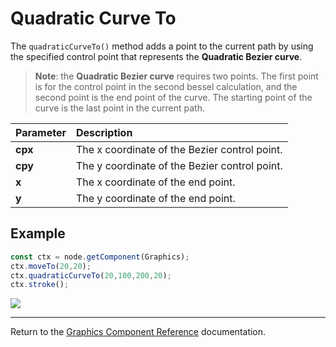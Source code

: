 # Quadratic Curve To

The `quadraticCurveTo()` method adds a point to the current path by using the specified control point that represents the __Quadratic Bezier curve__.

> __Note__: the **Quadratic Bezier curve** requires two points. The first point is for the control point in the second bessel calculation, and the second point is the end point of the curve. The starting point of the curve is the last point in the current path.

| Parameter | Description |
| :-------------- | :----------- |
| **cpx** | The x coordinate of the Bezier control point. |
| **cpy** | The y coordinate of the Bezier control point. |
| **x** | The x coordinate of the end point. |
| **y** | The y coordinate of the end point. |

## Example

```ts
const ctx = node.getComponent(Graphics);
ctx.moveTo(20,20);
ctx.quadraticCurveTo(20,100,200,20);
ctx.stroke();
```

<a href="quadraticCurveTo.png"><img src="quadraticCurveTo.png"></a>

<hr>

Return to the [Graphics Component Reference](../graphics.md) documentation.
